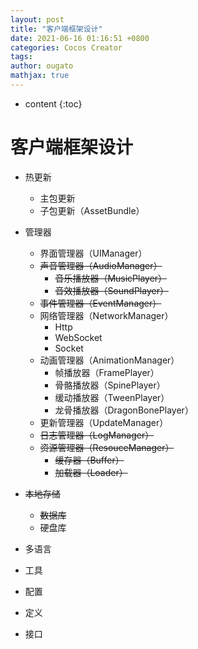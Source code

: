 ```yaml
---
layout: post
title: "客户端框架设计"
date: 2021-06-16 01:16:51 +0800
categories: Cocos Creator
tags: 
author: ougato
mathjax: true
---
```


* content
{:toc}




# 客户端框架设计

* 热更新
    * 主包更新
	* 子包更新（AssetBundle）

* 管理器
	* 界面管理器（UIManager）
	* ~~声音管理器（AudioManager）~~
		* ~~音乐播放器（MusicPlayer）~~
		* ~~音效播放器（SoundPlayer）~~
	* ~~事件管理器（EventManager）~~
	* 网络管理器（NetworkManager）
		* Http
		* WebSocket
		* Socket
	* 动画管理器（AnimationManager）
		* 帧播放器（FramePlayer）
		* 骨骼播放器（SpinePlayer）
		* 缓动播放器（TweenPlayer）
		* 龙骨播放器（DragonBonePlayer）
	* 更新管理器（UpdateManager）
	* ~~日志管理器（LogManager）~~
	* ~~资源管理器（ResouceManager）~~
		* ~~缓存器（Buffer）~~
		* ~~加载器（Loader）~~

* ~~本地存储~~
	* ~~数据库~~
	* 硬盘库
    
* 多语言

* 工具

* 配置

* 定义

* 接口
